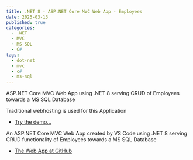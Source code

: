 ```yaml
---
title: .NET 8 - ASP.NET Core MVC Web App - Employees 
date: 2025-03-13
published: true
categories:
  - .NET
  - MVC
  - MS SQL
  - C#
tags:
  - dot-net
  - mvc
  - c#
  - ms-sql
---
```



ASP.NET Core MVC Web App using .NET 8 serving CRUD of Employees towards a MS SQL Database

Traditional webhosting is used for this Application

<ul>
<li>
<a href="https://dotnet.mvc.employee.persteenolsen.com/" target="_blank">Try the demo...</a>
</li>

</ul>

<p>An ASP.NET Core MVC Web App created by VS Code using .NET 8 serving CRUD functionality of Employees towards a MS SQL Database</p>

<ul>
<li>
<a href="https://github.com/persteenolsen/dotnet-8-mvc-employee-crud" target="_blank">The Web App at GitHub</a>
</li>


</ul>
